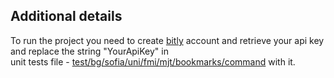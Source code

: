 ## Additional details
To run the project you need to create [bitly](https://bitly.com/) account and retrieve your api key and replace the string "YourApiKey" in\
unit tests file - [test/bg/sofia/uni/fmi/mjt/bookmarks/command](https://github.com/Iliyan31/Bookmark-Manager/blob/main/Unit%20tests/test/bg/sofia/uni/fmi/mjt/bookmarks/command/CommandExecutorTest.java)
with it.
